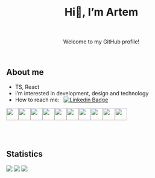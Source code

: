 <br>
<h1 align="center">Hi👋, I’m Artem <br><br></h1>
<p align="center"> Welcome to my GitHub profile! </p>
<br>

## About me

- TS, React
-  I’m interested in development, design and technology
-  How to reach me: &nbsp; [![Linkedin Badge](https://img.shields.io/badge/-Artem_Kabanov-white?style=flat&logo=Linkedin&logoColor=blue)](https://www.linkedin.com/in/artem-kabanov-b53a28217/)

<div style="display: flex; flex-direction: row;">
<img height="32" width="32" src="https://cdn.jsdelivr.net/npm/simple-icons@v12/icons/react.svg"  />
<img height="32" width="32" src="https://cdn.jsdelivr.net/npm/simple-icons@v12/icons/typescript.svg"  />
<img height="32" width="32" src="https://cdn.jsdelivr.net/npm/simple-icons@v12/icons/nestjs.svg"  />
<img height="32" width="32" src="https://cdn.jsdelivr.net/npm/simple-icons@v12/icons/reactquery.svg"  />
<img height="32" width="32" src="https://cdn.jsdelivr.net/npm/simple-icons@v12/icons/reacthookform.svg" />
<img height="32" width="32" src="https://cdn.jsdelivr.net/npm/simple-icons@v12/icons/redux.svg" />
<img height="32" width="32" src="https://cdn.jsdelivr.net/npm/simple-icons@v12/icons/vite.svg" />
<img height="32" width="32" src="https://cdn.jsdelivr.net/npm/simple-icons@v12/icons/nextdotjs.svg" />
<img height="32" width="32" src="https://cdn.jsdelivr.net/npm/simple-icons@v12/icons/mongodb.svg" />
<img height="32" width="32" src="https://cdn.jsdelivr.net/npm/simple-icons@v12/icons/postgresql.svg" />
</div>


<br><br>


## Statistics

![](https://github-profile-summary-cards.vercel.app/api/cards/profile-details?username=artemtricks&theme=default)
![](http://github-profile-summary-cards.vercel.app/api/cards/stats?username=artemtricks&theme=default)
![](http://github-profile-summary-cards.vercel.app/api/cards/repos-per-language?username=artemtricks&theme=default)
